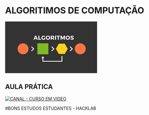 # ALGORITIMOS DE COMPUTAÇÃO

![REPRESENTAÇÃO DE ALGORITMO](https://github.com/HackLab2020/AULA2_ENSINO_I_B_C_H/blob/master/imagens/algo.png)

## AULA PRÁTICA 
[![CANAL - CURSO EM VIDEO](http://img.youtube.com/vi/8mei6uVttho/0.jpg)](http://www.youtube.com/watch?v=8mei6uVttho "CURSO EM VIDEO")

#BONS ESTUDOS ESTUDANTES - HACKLAB
